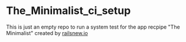 # The_Minimalist_ci_setup

This is just an empty repo to run a system test for the app recpipe "The Minimalist" created by  [railsnew.io](https://railsnew.io)

